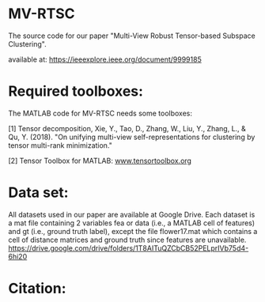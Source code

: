 # MV-RTSC

The source code for our paper "Multi-View Robust Tensor-based Subspace Clustering".

available at: https://ieeexplore.ieee.org/document/9999185


# Required toolboxes:
The MATLAB code for MV-RTSC needs some toolboxes:

[1] Tensor decomposition, Xie, Y., Tao, D., Zhang, W., Liu, Y., Zhang, L., & Qu, Y. (2018). 
"On unifying multi-view self-representations for clustering by tensor multi-rank minimization."

[2] Tensor Toolbox for MATLAB: <a href="https://www.tensortoolbox.org">www.tensortoolbox.org</a>

# Data set:
All datasets used in our paper are available at Google Drive. 
Each dataset is a mat file containing 2 variables fea or data (i.e., a MATLAB cell of features) and gt (i.e., ground truth label), 
except the file flower17.mat which contains a cell of distance matrices and ground truth since features are unavailable. https://drive.google.com/drive/folders/1T8AITuQZCbCB52PELprIVb75d4-6hi20

# Citation:

